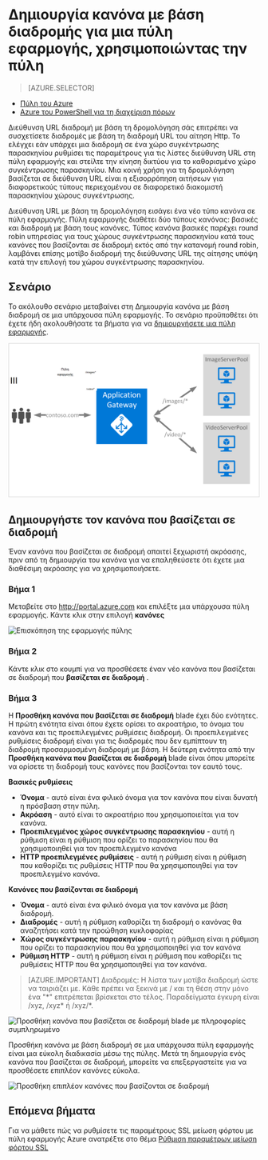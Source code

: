 <properties
   pageTitle="Δημιουργία κανόνα με βάση διαδρομής για μια πύλη εφαρμογής, χρησιμοποιώντας την πύλη | Microsoft Azure"
   description="Μάθετε πώς μπορείτε να δημιουργήσετε έναν κανόνα που βασίζεται σε διαδρομή για μια πύλη εφαρμογής, χρησιμοποιώντας την πύλη"
   services="application-gateway"
   documentationCenter="na"
   authors="georgewallace"
   manager="carmonm"
   editor=""
   tags="azure-resource-manager"
/>
<tags  
   ms.service="application-gateway"
   ms.devlang="na"
   ms.topic="article"
   ms.tgt_pltfrm="na"
   ms.workload="infrastructure-services"
   ms.date="10/25/2016"
   ms.author="gwallace" />

# <a name="create-a-path-based-rule-for-an-application-gateway-by-using-the-portal"></a>Δημιουργία κανόνα με βάση διαδρομής για μια πύλη εφαρμογής, χρησιμοποιώντας την πύλη

> [AZURE.SELECTOR]
- [Πύλη του Azure](application-gateway-create-url-route-portal.md)
- [Azure του PowerShell για τη διαχείριση πόρων](application-gateway-create-url-route-arm-ps.md)

Διεύθυνση URL διαδρομή με βάση τη δρομολόγηση σάς επιτρέπει να συσχετίσετε διαδρομές με βάση τη διαδρομή URL του αίτηση Http. Το ελέγχει εάν υπάρχει μια διαδρομή σε ένα χώρο συγκέντρωσης παρασκηνίου ρυθμίσει τις παραμέτρους για τις λίστες διεύθυνση URL στη πύλη εφαρμογής και στείλτε την κίνηση δικτύου για το καθορισμένο χώρο συγκέντρωσης παρασκηνίου. Μια κοινή χρήση για τη δρομολόγηση βασίζεται σε διεύθυνση URL είναι η εξισορρόπηση αιτήσεων για διαφορετικούς τύπους περιεχομένου σε διαφορετικό διακομιστή παρασκηνίου χώρους συγκέντρωσης.

Διεύθυνση URL με βάση τη δρομολόγηση εισάγει ένα νέο τύπο κανόνα σε πύλη εφαρμογής. Πύλη εφαρμογής διαθέτει δύο τύπους κανόνας: βασικές και διαδρομή με βάση τους κανόνες. Τύπος κανόνα βασικές παρέχει round robin υπηρεσίας για τους χώρους συγκέντρωσης παρασκηνίου κατά τους κανόνες που βασίζονται σε διαδρομή εκτός από την κατανομή round robin, λαμβάνει επίσης μοτίβο διαδρομή της διεύθυνσης URL της αίτησης υπόψη κατά την επιλογή του χώρου συγκέντρωσης παρασκηνίου.

## <a name="scenario"></a>Σενάριο

Το ακόλουθο σενάριο μεταβαίνει στη Δημιουργία κανόνα με βάση διαδρομή σε μια υπάρχουσα πύλη εφαρμογής.
Το σενάριο προϋποθέτει ότι έχετε ήδη ακολουθήσατε τα βήματα για να [δημιουργήσετε μια πύλη εφαρμογής](application-gateway-create-gateway-portal.md).

![διαδρομή διεύθυνσης URL][scenario]

## <a name="createrule"></a>Δημιουργήστε τον κανόνα που βασίζεται σε διαδρομή

Έναν κανόνα που βασίζεται σε διαδρομή απαιτεί ξεχωριστή ακρόασης, πριν από τη δημιουργία του κανόνα για να επαληθεύσετε ότι έχετε μια διαθέσιμη ακρόασης για να χρησιμοποιήσετε.

### <a name="step-1"></a>Βήμα 1

Μεταβείτε στο http://portal.azure.com και επιλέξτε μια υπάρχουσα πύλη εφαρμογής. Κάντε κλικ στην επιλογή **κανόνες**

![Επισκόπηση της εφαρμογής πύλης][1]

### <a name="step-2"></a>Βήμα 2

Κάντε κλικ στο κουμπί για να προσθέσετε έναν νέο κανόνα που βασίζεται σε διαδρομή που **βασίζεται σε διαδρομή** .

### <a name="step-3"></a>Βήμα 3

Η **Προσθήκη κανόνα που βασίζεται σε διαδρομή** blade έχει δύο ενότητες. Η πρώτη ενότητα είναι όπου έχετε ορίσει το ακροατήριο, το όνομα του κανόνα και τις προεπιλεγμένες ρυθμίσεις διαδρομή. Οι προεπιλεγμένες ρυθμίσεις διαδρομή είναι για τις διαδρομές που δεν εμπίπτουν τη διαδρομή προσαρμοσμένη διαδρομή με βάση. Η δεύτερη ενότητα από την **Προσθήκη κανόνα που βασίζεται σε διαδρομή** blade είναι όπου μπορείτε να ορίσετε τη διαδρομή τους κανόνες που βασίζονται τον εαυτό τους.

**Βασικές ρυθμίσεις**

- **Όνομα** - αυτό είναι ένα φιλικό όνομα για τον κανόνα που είναι δυνατή η πρόσβαση στην πύλη.
- **Ακρόαση** - αυτό είναι το ακροατήριο που χρησιμοποιείται για τον κανόνα.
- **Προεπιλεγμένος χώρος συγκέντρωσης παρασκηνίου** - αυτή η ρύθμιση είναι η ρύθμιση που ορίζει το παρασκηνίου που θα χρησιμοποιηθεί για τον προεπιλεγμένο κανόνα
- **HTTP προεπιλεγμένες ρυθμίσεις** - αυτή η ρύθμιση είναι η ρύθμιση που καθορίζει τις ρυθμίσεις HTTP που θα χρησιμοποιηθεί για τον προεπιλεγμένο κανόνα.

**Κανόνες που βασίζονται σε διαδρομή**

- **Όνομα** - αυτό είναι ένα φιλικό όνομα για τον κανόνα με βάση διαδρομή.
- **Διαδρομές** - αυτή η ρύθμιση καθορίζει τη διαδρομή ο κανόνας θα αναζητήσει κατά την προώθηση κυκλοφορίας
- **Χώρος συγκέντρωσης παρασκηνίου** - αυτή η ρύθμιση είναι η ρύθμιση που ορίζει το παρασκηνίου που θα χρησιμοποιηθεί για τον κανόνα
- **Ρύθμιση HTTP** - αυτή η ρύθμιση είναι η ρύθμιση που καθορίζει τις ρυθμίσεις HTTP που θα χρησιμοποιηθεί για τον κανόνα.

>[AZURE.IMPORTANT] Διαδρομές: Η λίστα των μοτίβα διαδρομή ώστε να ταιριάζει με. Κάθε πρέπει να ξεκινά με / και τη θέση στην μόνο ένα "\*" επιτρέπεται βρίσκεται στο τέλος. Παραδείγματα έγκυρη είναι /xyz, /xyz* ή /xyz/*.  

![Προσθήκη κανόνα που βασίζεται σε διαδρομή blade με πληροφορίες συμπληρωμένο][2]

Προσθήκη κανόνα με βάση διαδρομή σε μια υπάρχουσα πύλη εφαρμογής είναι μια εύκολη διαδικασία μέσω της πύλης. Μετά τη δημιουργία ενός κανόνα που βασίζεται σε διαδρομή, μπορείτε να επεξεργαστείτε για να προσθέσετε επιπλέον κανόνες εύκολα. 

![Προσθήκη επιπλέον κανόνες που βασίζονται σε διαδρομή][3]

## <a name="next-steps"></a>Επόμενα βήματα

Για να μάθετε πώς να ρυθμίσετε τις παραμέτρους SSL μείωση φόρτου με πύλη εφαρμογής Azure ανατρέξτε στο θέμα [Ρύθμιση παραμέτρων μείωση φόρτου SSL](application-gateway-ssl-portal.md)

[1]: ./media/application-gateway-create-url-route-portal/figure1.png
[2]: ./media/application-gateway-create-url-route-portal/figure2.png
[3]: ./media/application-gateway-create-url-route-portal/figure3.png
[scenario]: ./media/application-gateway-create-url-route-portal/scenario.png